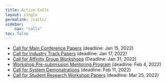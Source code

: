 ```yaml
---
title: Active Calls
layout: single
permalink: /calls/
sidebar:
    nav: "calls"
toc: false
---
```


* [Call for Main Conference Papers](/calls/papers/) (deadline: Jan 15, 2022)
* [Call for Industry Track Papers](/calls/industry/) (deadline: Jan 17, 2022)
* [Call for Affinity Group Workshops](/calls/affinity-workshops/) (Deadline: Jan 31, 2022)
* [Workshop Pre-submission Mentoring Program](/calls/workshop-mentoring/) (deadline: Feb 4, 2022)
* [Call for System Demonstrations](/calls/demos/) (deadline: Feb 11, 2022)
* [Call for Student Research Workshop Papers](/calls/srw/) (deadline: Mar 25, 2022)
